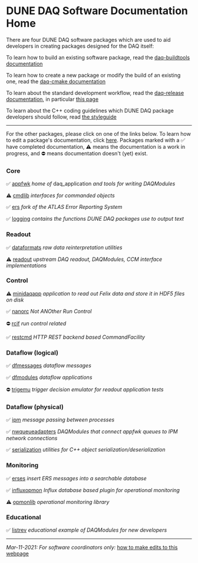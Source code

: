 # DUNE DAQ Software Documentation Home

There are four DUNE DAQ software packages which are used to aid
developers in creating packages designed for the DAQ itself:

To learn how to build an existing software package, read the [daq-buildtools documentation](packages/daq-buildtools/README.md)

To learn how to create a new package or modify the build of an existing one, read the [daq-cmake documentation](packages/daq-cmake/README.md)

To learn about the standard development workflow, read the [daq-release documentation](packages/daq-release/README.md), in particular [this page](https://dune-daq-sw.readthedocs.io/en/latest/packages/daq-release/development_workflow_gitflow/)

To learn about the C++ coding guidelines which DUNE DAQ package developers should follow, read [the styleguide](packages/styleguide/README.md)

--------------

For the other packages, please click on one of the links below. To learn how to edit a package's documentation, click [here](editing_package_documentation.md). Packages marked with a &#x2705; have completed documentation, &#x26A0; means the documentation is a work in progress, and &#x26D4; means documentation doesn't (yet) exist. 

### Core

&#x2705; [appfwk](packages/appfwk/README.md) _home of_ daq_application _and tools for writing DAQModules_

&#x26A0; [cmdlib](packages/cmdlib/README.md) _interfaces for commanded objects_

&#x2705; [ers](packages/ers/README.md) _fork of the ATLAS Error Reporting System_

&#x2705; [logging](packages/logging/README.md) _contains the functions DUNE DAQ packages use to output text_

### Readout

&#x2705; [dataformats](packages/dataformats/README.md) _raw data reinterpretation utilities_

&#x26A0; [readout](packages/readout/README.md) _upstream DAQ readout, DAQModules, CCM interface implementations_

### Control

&#x26A0; [minidaqapp](packages/minidaqapp/README.md) _application to read out Felix data and store it in HDF5 files on disk_

&#x2705; [nanorc](packages/nanorc/README.md) _Not ANOther Run Control_

&#x26D4; [rcif](packages/rcif/README.md) _run control related_

&#x2705; [restcmd](packages/restcmd/README.md) _HTTP REST backend based CommandFacility_

### Dataflow (logical)

&#x2705; [dfmessages](packages/dfmessages/README.md) _dataflow messages_

&#x2705; [dfmodules](packages/dfmodules/README.md) _dataflow applications_

&#x26D4; [trigemu](packages/trigemu/README.md) _trigger decision emulator for readout application tests_

### Dataflow (physical)

&#x2705; [ipm](packages/ipm/README.md) _message passing between processes_

&#x2705; [nwqueueadapters](packages/nwqueueadapters/README.md) _DAQModules that connect appfwk queues to IPM network connections_

&#x2705; [serialization](packages/serialization/README.md) _utilities for C++ object serialization/deserialization_

### Monitoring

&#x2705; [erses](packages/erses/README.md) _insert ERS messages into a searchable database_

&#x2705; [influxopmon](packages/influxopmon/README.md) _Influx database based plugin for operational monitoring_

&#x26A0; [opmonlib](packages/opmonlib/README.md) _operational monitoring library_

### Educational

&#x2705; [listrev](packages/listrev/README.md) _educational example of DAQModules for new developers_

------

_Mar-11-2021: For software coordinators only:_ [how to make edits to this webpage](how_to_make_edits.md)
